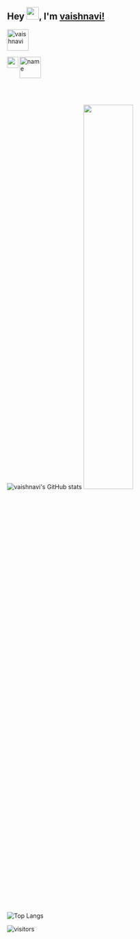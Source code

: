 

## Hey <img src="https://github.com/TheDudeThatCode/TheDudeThatCode/blob/master/Assets/Hi.gif" width="29px">, I'm [vaishnavi!](https://Vaishnavi-Patil2211.github.io) 

<a href="https://www.linkedin.com/in/vaishnavi-patil-8a7086210/" target="blank"><img align="center" src="https://img.icons8.com/color/64/000000/linkedin.png" alt="vaishnavi" height="50" width="50"/></a>



<a href="https://twitter.com/vaishnavi_2211" target="blank"><img align="center" src="https://img.icons8.com/color/64/000000/twitter.png" alt="name" height="50" width="50"/></a>
<a href="mailto:vp397264@gmail.com">
  <img align="left" width="26px" src="https://cdn.jsdelivr.net/npm/simple-icons@v3/icons/gmail.svg" />
</a>

<br />
<br />

![vaishnavi's GitHub stats](https://github-readme-stats.vercel.app/api?username=Vaishnavi-Patil2211&theme=github_dark&show_icons=true)
<img width="48%" src="https://github-readme-streak-stats.herokuapp.com/?user=Vaishnavi-Patil2211&theme=tokyonight"/>

![Top Langs](https://github-readme-stats.vercel.app/api/top-langs/?username=Vaishnavi-Patil2211&show_icons=true&theme=tokyonight&layout=compact)

![visitors](https://visitor-badge.laobi.icu/badge?page_id=Vaishnavi-Patil2211)
